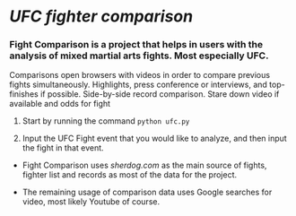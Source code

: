 # _**UFC fighter comparison**_

### Fight Comparison is a project that helps in users with the analysis of mixed martial arts fights. Most especially UFC.

Comparisons open browsers with videos in order to compare previous fights simultaneously. Highlights, press conference or interviews, and top-finishes if possible. Side-by-side record comparison. 
Stare down video if available and odds for fight 

1. Start by running the command `python ufc.py`

2. Input the UFC Fight event that you would like to analyze, and then input the fight in that event. 

- Fight Comparison uses _sherdog.com_ as the main source of fights, fighter list and records as most of the data for the project.

- The remaining usage of comparison data uses Google searches for video, most likely Youtube of course.
